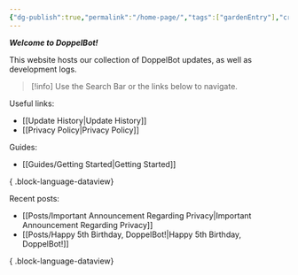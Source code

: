 ```yaml
---
{"dg-publish":true,"permalink":"/home-page/","tags":["gardenEntry"],"created":"2025-04-01T20:43:22.000+04:00"}
---
```



**_Welcome to DoppelBot!_**

This website hosts our collection of DoppelBot updates, as well as development logs.

> [!info]
> Use the Search Bar or the links below to navigate.

Useful links:

- [[Update History\|Update History]]
- [[Privacy Policy\|Privacy Policy]]

Guides:

- [[Guides/Getting Started\|Getting Started]]

{ .block-language-dataview}

Recent posts:

- [[Posts/Important Announcement Regarding Privacy\|Important Announcement Regarding Privacy]]
- [[Posts/Happy 5th Birthday, DoppelBot!\|Happy 5th Birthday, DoppelBot!]]

{ .block-language-dataview}
